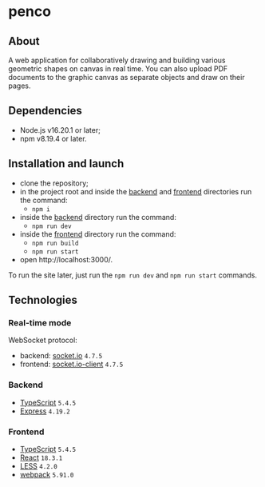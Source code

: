 # penco

## About
A web application for collaboratively drawing and building various geometric shapes on canvas in real time.
You can also upload PDF documents to the graphic canvas as separate objects and draw on their pages.

## Dependencies
- Node.js v16.20.1 or later;
- npm v8.19.4 or later.

## Installation and launch
- clone the repository;
- in the project root and inside the [backend](backend) and [frontend](frontend) directories run the command:
  - `npm i`
- inside the [backend](backend) directory run the command:
  - `npm run dev`
- inside the [frontend](frontend) directory run the command:
  - `npm run build`
  - `npm run start`
- open http://localhost:3000/.

To run the site later, just run the `npm run dev` and `npm run start` commands.

## Technologies
### Real-time mode
WebSocket protocol:
  - backend: [socket.io](https://www.npmjs.com/package/socket.io) `4.7.5`
  - frontend: [socket.io-client](https://www.npmjs.com/package/socket.io-client) `4.7.5`
### Backend
- [TypeScript](https://www.typescriptlang.org/) `5.4.5`
- [Express](https://expressjs.com/) `4.19.2`
### Frontend
- [TypeScript](https://www.typescriptlang.org/) `5.4.5`
- [React](https://react.dev/) `18.3.1`
- [LESS](https://lesscss.org/) `4.2.0`
- [webpack](https://webpack.js.org/) `5.91.0`
